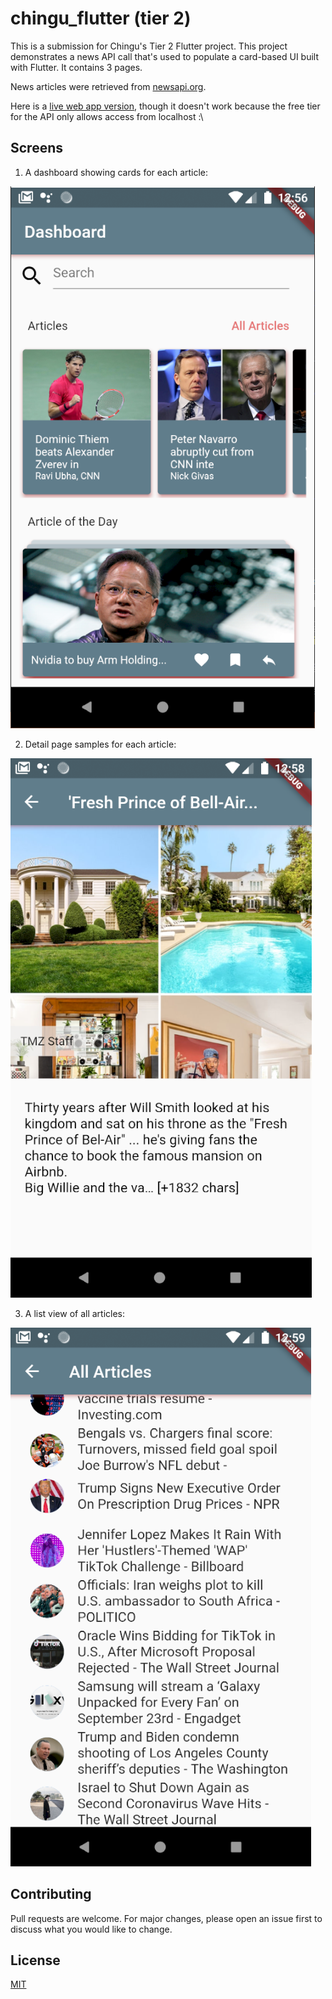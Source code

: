 # chingu_flutter (tier 2)

This is a submission for Chingu's Tier 2 Flutter project.
This project demonstrates a news API call that's used to populate a card-based UI built with Flutter. It contains 3 pages.

News articles were retrieved from [newsapi.org](https://newsapi.org/).

Here is a [live web app version](https://dpajek.github.io/flutter-ui-12/#/), though it doesn't work because the free tier for the API only allows access from localhost :\

## Screens
1. A dashboard showing cards for each article:

![Screen 1](https://github.com/dpajek/chingu_flutter_ui_2/raw/master/assets/page1.png)


2. Detail page samples for each article:

![Screen 2](https://github.com/dpajek/chingu_flutter_ui_2/raw/master/assets/page2.png)


3. A list view of all articles:

![Screen 3](https://github.com/dpajek/chingu_flutter_ui_2/raw/master/assets/page3.png)

## Contributing
Pull requests are welcome. For major changes, please open an issue first to discuss what you would like to change.

## License
[MIT](https://choosealicense.com/licenses/mit/)
